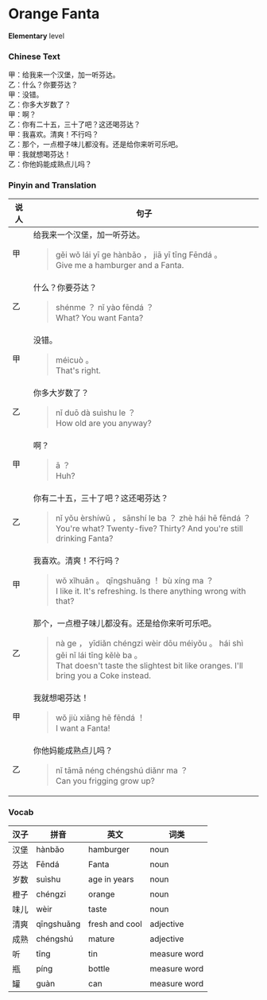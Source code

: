 # Orange Fanta
**Elementary** level
### Chinese Text
甲：给我来一个汉堡，加一听芬达。<br />乙：什么？你要芬达？<br />甲：没错。<br />乙：你多大岁数了？<br />甲：啊？<br />乙：你有二十五，三十了吧？这还喝芬达？<br />甲：我喜欢。清爽！不行吗？<br />乙：那个，一点橙子味儿都没有。还是给你来听可乐吧。<br />甲：我就想喝芬达！<br />乙：你他妈能成熟点儿吗？

### Pinyin and Translation
|说人|句子|
|----|----|
|甲|给我来一个汉堡，加一听芬达。<blockquote>gěi wǒ lái yī ge hànbǎo ， jiā yī tīng Fēndá 。<br />Give me a hamburger and a Fanta.</blockquote>|
|乙|什么？你要芬达？<blockquote>shénme ？ nǐ yào fēndá ？<br />What? You want Fanta?</blockquote>|
|甲|没错。<blockquote>méicuò 。<br />That's right.</blockquote>|
|乙|你多大岁数了？<blockquote>nǐ duō dà suìshu le ？<br />How old are you anyway?</blockquote>|
|甲|啊？<blockquote>ā ？<br />Huh?</blockquote>|
|乙|你有二十五，三十了吧？这还喝芬达？<blockquote>nǐ yǒu èrshíwǔ ， sānshí le ba ？ zhè hái hē fēndá ？<br />You're what? Twenty-five? Thirty? And you're still drinking Fanta?</blockquote>|
|甲|我喜欢。清爽！不行吗？<blockquote>wǒ xǐhuān 。 qīngshuǎng ！ bù xíng ma ？<br />I like it. It's refreshing. Is there anything wrong with that?</blockquote>|
|乙|那个，一点橙子味儿都没有。还是给你来听可乐吧。<blockquote>nà ge ， yīdiǎn chéngzi wèir dōu méiyǒu 。 hái shì gěi nǐ lái tīng kělè ba 。<br />That doesn't taste the slightest bit like oranges. I'll bring you a Coke instead.</blockquote>|
|甲|我就想喝芬达！<blockquote>wǒ jiù xiǎng hē fēndá ！<br />I want a Fanta!</blockquote>|
|乙|你他妈能成熟点儿吗？<blockquote>nǐ tāmā néng chéngshú diǎnr ma ？<br />Can you frigging grow up?</blockquote>|
### Vocab
|汉子|拼音|英文|词类|
|----|----|----|----|
|汉堡|hànbǎo|hamburger|noun|
|芬达|Fēndá|Fanta|noun|
|岁数|suìshu|age in years|noun|
|橙子|chéngzi|orange|noun|
|味儿|wèir|taste|noun|
|清爽|qīngshuǎng|fresh and cool|adjective|
|成熟|chéngshú|mature|adjective|
|听|tīng|tin|measure word|
|瓶|píng|bottle|measure word|
|罐|guàn|can|measure word|
